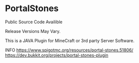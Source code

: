 # PortalStones

Public Source Code Availible

Release Versions May Vary.

This is a JAVA Plugin for MineCraft or 3rd party Server Software.

INFO
https://www.spigotmc.org/resources/portal-stones.51806/
https://dev.bukkit.org/projects/portal-stones-plugin

